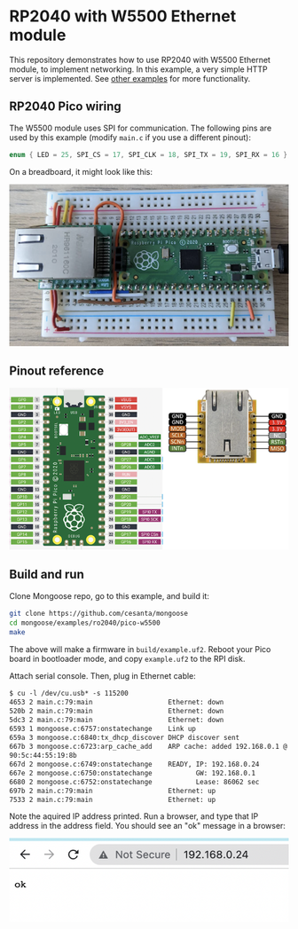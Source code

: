 # RP2040 with W5500 Ethernet module

This repository demonstrates how to use RP2040 with W5500 Ethernet module,
to implement networking. In this example, a very simple HTTP server is
implemented. See [other examples](../..) for more functionality.

## RP2040 Pico wiring

The W5500 module uses SPI for communication. The following pins are used
by this example (modify `main.c` if you use a different pinout):

```c
enum { LED = 25, SPI_CS = 17, SPI_CLK = 18, SPI_TX = 19, SPI_RX = 16 };
```

On a breadboard, it might look like this:

![](images/wiring.png)

## Pinout reference

![](images/pinout.png)

## Build and run

Clone Mongoose repo, go to this example, and build it:

```sh
git clone https://github.com/cesanta/mongoose
cd mongoose/examples/ro2040/pico-w5500
make
```

The above will make a firmware in `build/example.uf2`. Reboot your Pico
board in bootloader mode, and copy `example.uf2` to the RPI disk.

Attach serial console. Then, plug in Ethernet cable:

```
$ cu -l /dev/cu.usb* -s 115200
4653 2 main.c:79:main                   Ethernet: down
520b 2 main.c:79:main                   Ethernet: down
5dc3 2 main.c:79:main                   Ethernet: down
6593 1 mongoose.c:6757:onstatechange    Link up
659a 3 mongoose.c:6840:tx_dhcp_discover DHCP discover sent
667b 3 mongoose.c:6723:arp_cache_add    ARP cache: added 192.168.0.1 @ 90:5c:44:55:19:8b
667d 2 mongoose.c:6749:onstatechange    READY, IP: 192.168.0.24
667e 2 mongoose.c:6750:onstatechange           GW: 192.168.0.1
6680 2 mongoose.c:6752:onstatechange           Lease: 86062 sec
697b 2 main.c:79:main                   Ethernet: up
7533 2 main.c:79:main                   Ethernet: up
```

Note the aquired IP address printed. Run a browser, and type that IP address
in the address field. You should see an "ok" message in a browser:

![](images/browser.png)

